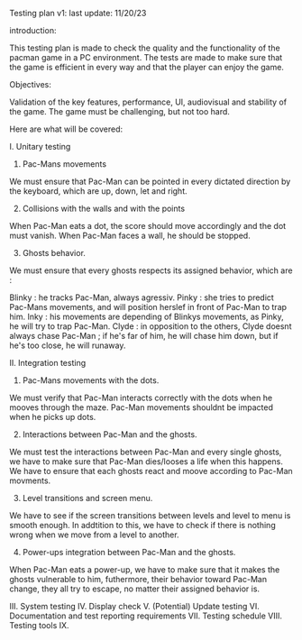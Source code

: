 Testing plan v1:
last update: 11/20/23 




introduction:

This testing plan is made to check the quality and the functionality of the pacman game in a PC environment. The tests are made to make sure that the game is efficient in every way and that the player can enjoy the game.


Objectives: 

Validation of the key features, performance,  UI, audiovisual and stability of the game. The game must be challenging, but not too hard. 

Here are what will be covered: 

I. Unitary testing
1. Pac-Mans movements

We must ensure that Pac-Man can be pointed in every dictated direction by the keyboard, which are up, down, let and right.

2. Collisions with the walls and with the points

When Pac-Man eats a dot, the score should move accordingly and the dot must vanish. When Pac-Man faces a wall, he should be stopped.

 3. Ghosts behavior.

We must ensure that every ghosts respects its assigned behavior, which are : 

Blinky : he tracks Pac-Man, always agressiv.
Pinky : she tries to predict Pac-Mans movements, and will position herslef in front of Pac-Man to trap him. 
Inky : his movements are depending of Blinkys movements, as Pinky, he will try to trap Pac-Man.
Clyde : in opposition to the others, Clyde doesnt always chase Pac-Man ; if he's far of him, he will chase him down, but if he's too close, he will runaway. 

II. Integration testing

1. Pac-Mans movements with the dots.

We must verify that Pac-Man interacts correctly with the dots when he mooves through the maze. Pac-Man movements shouldnt be impacted when he picks up dots.

2. Interactions between Pac-Man and the ghosts.

We must test the interactions between Pac-Man and every single ghosts, we have to make sure that Pac-Man dies/looses a life when this happens. We have to ensure that each ghosts react and moove according to Pac-Man movments.    

3. Level transitions and screen menu.

We have to see if the screen transitions between levels and level to menu is smooth enough. In addtition to this, we have to check if there is nothing  wrong when we move from a level to another.

4. Power-ups integration between Pac-Man and the ghosts.

When Pac-Man eats a power-up, we have to make sure that it makes the ghosts vulnerable to him, futhermore, their behavior toward Pac-Man change, they all try to escape, no matter their assigned behavior is. 








III. System testing
IV. Display check
V. (Potential) Update testing
VI. Documentation and test reporting requirements
VII. Testing schedule
VIII. Testing tools
IX.